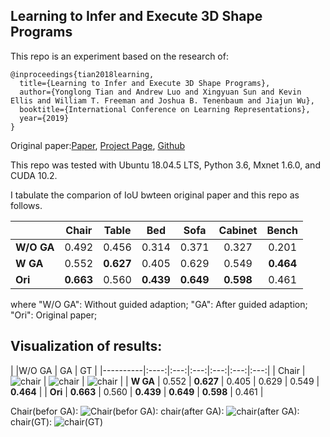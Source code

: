 ## Learning to Infer and Execute 3D Shape Programs
This repo is an experiment based on the research of:

```
@inproceedings{tian2018learning,
  title={Learning to Infer and Execute 3D Shape Programs},
  author={Yonglong Tian and Andrew Luo and Xingyuan Sun and Kevin Ellis and William T. Freeman and Joshua B. Tenenbaum and Jiajun Wu},
  booktitle={International Conference on Learning Representations},
  year={2019}
}
```
Original paper:[Paper](https://openreview.net/forum?id=rylNH20qFQ), [Project Page](http://shape2prog.csail.mit.edu), [Github](https://github.com/HobbitLong/shape2prog)



This repo was tested with Ubuntu 18.04.5 LTS, Python 3.6, Mxnet 1.6.0, and CUDA 10.2.


I tabulate the comparion of IoU bwteen original paper and this repo as follows.

|          |Chair | Table | Bed  | Sofa  | Cabinet |  Bench  |
|----------|:----:|:---:|:---:|:---:|:---:|:---:|
|  **W/O GA** | 0.492 | 0.456  | 0.314  | 0.371  |  0.327 | 0.201 |
| **W GA** | 0.552 | **0.627**  | 0.405  | 0.629  |  0.549  | **0.464** |
| **Ori** | **0.663** | 0.560 | **0.439**  | **0.649**  |  **0.598**  | 0.461 |

where
"W/O GA": Without guided adaption;
"GA": After guided adaption;
"Ori": Original paper;


## Visualization of results:
|          |W/O GA | GA | GT  |
|----------|:----:|:---:|:---:|:---:|:---:|:---:|
|  Chair | ![chair](https://github.com/huzhouxiang/shape2gram-mxnet/tree/main/output/chair/images/Before%20GA%201.png) | ![chair](https://github.com/huzhouxiang/shape2gram-mxnet/tree/main/output/chair/images/GA%201.png)  | ![chair](https://github.com/huzhouxiang/shape2gram-mxnet/tree/main/output/chair/images/GT%201.png)  |
| **W GA** | 0.552 | **0.627**  | 0.405  | 0.629  |  0.549  | **0.464** |
| **Ori** | **0.663** | 0.560 | **0.439**  | **0.649**  |  **0.598**  | 0.461 |

Chair(befor GA):
![Chair(befor GA):](https://github.com/huzhouxiang/shape2gram-mxnet/tree/main/output/chair/images/Before%20GA%201.png)
chair(after GA):
![chair(after GA):](https://github.com/huzhouxiang/shape2gram-mxnet/tree/main/output/chair/images/GA%201.png)
chair(GT):
![chair(GT)](https://github.com/huzhouxiang/shape2gram-mxnet/tree/main/output/chair/images/GT%201.png)




